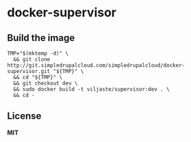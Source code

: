 # docker-supervisor

## Build the image

    TMP="$(mktemp -d)" \
      && git clone http://git.simpledrupalcloud.com/simpledrupalcloud/docker-supervisor.git "${TMP}" \
      && cd "${TMP}" \
      && git checkout dev \
      && sudo docker build -t viljaste/supervisor:dev . \
      && cd -

## License

**MIT**
